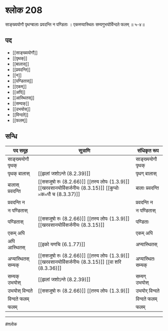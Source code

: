 # श्लोक 208

साङ्ख्ययोगौ पृथग्बालाः प्रवदन्ति न पण्डिताः ।
एकमप्यास्थितः सम्यगुभयोर्विन्दते फलम् ॥ ५-४॥


## पद 

- [[साङ्ख्ययोगौ]]
- [[पृथक्]]
- [[बालास्]]
- [[प्रवदन्ति]]
- [[न]]
- [[पण्डितास्]]
- [[एकम्]]
- [[अपि]]
- [[आस्थितस्]]
- [[सम्यक्]]
- [[उभयोस्]]
- [[विन्दते]]
- [[फलम्]]

## सन्धि

| पद समूह | सूत्राणि | संधिकृत रूप |
| ----- | ----- | ----- |
| साङ्ख्ययोगौ पृथक् |  | साङ्ख्ययोगौ पृथक् |
| पृथक् बालास् |  [[झलां जशोऽन्ते (8.2.39)]] | पृथग् बालास् |
| बालास् प्रवदन्ति |  [[ससजुषो रुः (8.2.66)]] [[तस्य लोपः (1.3.9)]] [[खरवसानयोर्विसर्जनीयः (8.3.15)]] [[कुप्वोः ≍क≍पौ च (8.3.37)]] | बालाः प्रवदन्ति |
| प्रवदन्ति न |  | प्रवदन्ति न |
| न पण्डितास् |  | न पण्डितास् |
| पण्डितास् |  [[ससजुषो रुः (8.2.66)]] [[तस्य लोपः (1.3.9)]] [[खरवसानयोर्विसर्जनीयः (8.3.15)]] | पण्डिताः |
| एकम् अपि |  | एकम् अपि |
| अपि आस्थितस् |  [[इको यणचि (6.1.77)]] | अप्यास्थितस् |
| अप्यास्थितस् सम्यक् |  [[ससजुषो रुः (8.2.66)]] [[तस्य लोपः (1.3.9)]] [[खरवसानयोर्विसर्जनीयः (8.3.15)]] [[वा शरि (8.3.36)]] | अप्यास्थितः सम्यक् |
| सम्यक् उभयोस् |  [[झलां जशोऽन्ते (8.2.39)]] | सम्यग् उभयोस् |
| उभयोस् विन्दते |  [[ससजुषो रुः (8.2.66)]] [[तस्य लोपः (1.3.9)]] | उभयोर् विन्दते |
| विन्दते फलम् |  | विन्दते फलम् |
| फलम् |  | फलम् |


---

#श्लोक
